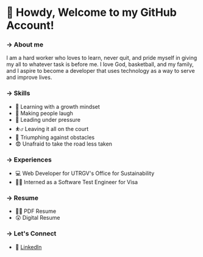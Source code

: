 # :cowboy_hat_face:	Howdy, Welcome to my GitHub Account!

### &#8594; About me

I am a hard worker who loves to learn, never quit, and pride myself in giving my all to whatever task is before me. I love God, basketball, and my family, and I aspire to become a developer that uses technology as a way to serve and improve lives.

### &#8594; Skills
- :monocle_face: Learning with a growth mindset
- :rofl: Making people laugh
- :thinking: Leading under pressure
- :bouncing_ball_man: Leaving it all on the court
- :triumph:	Triumphing against obstacles
- :fearful: Unafraid to take the road less taken

### &#8594; Experiences
- :computer: Web Developer for UTRGV's Office for Sustainability
- :technologist: Interned as a Software Test Engineer for Visa

### &#8594; Resume
- :office_worker:	PDF Resume
- :astonished: Digital Resume

### &#8594; Let's Connect
- :blue_book:	[LinkedIn](https://www.linkedin.com/in/mikepanuelos/)
